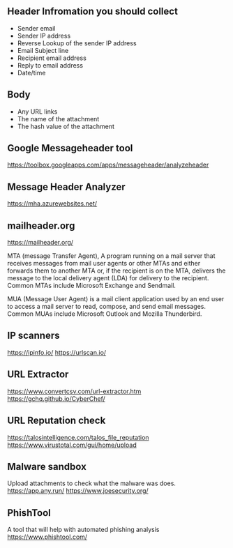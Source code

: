 ## Header Infromation you should collect
- Sender email
- Sender IP address
- Reverse Lookup of the sender IP address
- Email Subject line
- Recipient email address
- Reply to email address
- Date/time

## Body
- Any URL links
- The name of the attachment
- The hash value of the attachment

## Google Messageheader tool 
https://toolbox.googleapps.com/apps/messageheader/analyzeheader

## Message Header Analyzer
https://mha.azurewebsites.net/

##  mailheader.org
https://mailheader.org/

MTA (message Transfer Agent), A program running on a mail server that receives messages from mail user agents or other MTAs and either forwards them to another MTA or, if the recipient is on the MTA, delivers the message to the local delivery agent (LDA) for delivery to the recipient. Common MTAs include Microsoft Exchange and Sendmail.

MUA (Message User Agent) is a mail client application used by an end user to access a mail server to read, compose, and send email messages. Common MUAs include Microsoft Outlook and Mozilla Thunderbird.

## IP scanners
https://ipinfo.io/
https://urlscan.io/


## URL Extractor
https://www.convertcsv.com/url-extractor.htm
https://gchq.github.io/CyberChef/

## URL Reputation check
https://talosintelligence.com/talos_file_reputation
https://www.virustotal.com/gui/home/upload

## Malware sandbox
Upload attachments to check what the malware was does. 
https://app.any.run/
https://www.joesecurity.org/

## PhishTool
A tool that will help with automated phishing analysis
https://www.phishtool.com/

